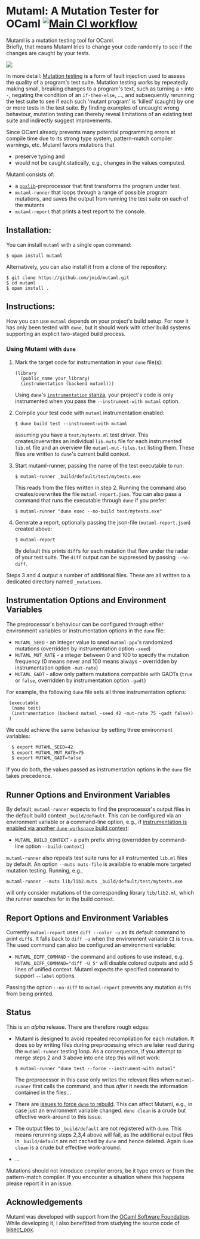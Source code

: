 Mutaml: A Mutation Tester for OCaml [![Main CI workflow](https://github.com/jmid/mutaml/actions/workflows/ci.yaml/badge.svg)](https://github.com/jmid/mutaml/actions/workflows/ci.yaml)
===============================================

Mutaml is a mutation testing tool for OCaml.  
Briefly, that means Mutaml tries to change your code randomly to see
if the changes are caught by your tests.

![](demo.gif)

In more detail: [Mutation testing](https://en.wikipedia.org/wiki/Mutation_testing) is
a form of fault injection used to assess the quality of a program's
test suite. Mutation testing works by repeatedly making small, breaking
changes to a program's text, such as turning a `+` into `-`, negating
the condition of an `if-then-else`, ..., and subsequently rerunning
the test suite to see if each such 'mutant program' is 'killed'
(caught) by one or more tests in the test suite. By finding examples of
uncaught wrong behaviour, mutation testing can thereby reveal
limitations of an existing test suite and indirectly suggest
improvements.

Since OCaml already prevents many potential programming errors at compile
time due to its strong type system, pattern-match compiler warnings, etc. Mutaml
favors mutations that
- preserve typing and
- would not be caught statically, e.g., changes in the values computed.

Mutaml consists of:

 - a [`ppxlib`](https://github.com/ocaml-ppx/ppxlib)-preprocessor that
   first transforms the program under test.
 - `mutaml-runner` that loops through a range of possible program mutations,
   and saves the output from running the test suite on each of the mutants
 - `mutaml-report` that prints a test report to the console.


Installation:
-------------

You can install `mutaml` with a single `opam` command:

```
$ opam install mutaml

```

Alternatively, you can also install it from a clone of the repository:

```
$ git clone https://github.com/jmid/mutaml.git
$ cd mutaml
$ opam install .
```


Instructions:
-------------

How you can use `mutaml` depends on your project's build setup.
For now it has only been tested with `dune`, but it should work
with other build systems supporting an explicit two-staged build
process.


### Using Mutaml with `dune`

1. Mark the target code for instrumentation in your `dune` file(s):
   ```
   (library
     (public_name your_library)
     (instrumentation (backend mutaml)))
   ```
   Using `dune`'s [`instrumentation` stanza](https://dune.readthedocs.io/en/stable/instrumentation.html), your project's code is
   only instrumented when you pass the `--instrument-with mutaml`
   option.


2. Compile your test code with `mutaml` instrumentation enabled:
   ```
   $ dune build test --instrument-with mutaml
   ```
   assuming you have a `test/mytests.ml` test driver.
   This creates/overwrites an individual `lib.muts` file for each
   instrumented `lib.ml` file and an overview file
   `mutaml-mut-files.txt` listing them.
   These files are written to `dune`'s current build context.


3. Start mutaml-runner, passing the name of the test executable to run:
   ```
   $ mutaml-runner _build/default/test/mytests.exe
   ```
   This reads from the files written in step 2. Running the command also
   creates/overwrites the file `mutaml-report.json`.
   You can also pass a command that runs the executable through `dune`
   if you prefer:
   ```
   $ mutaml-runner "dune exec --no-build test/mytests.exe"
   ```

4. Generate a report, optionally passing the json-file
   (`mutaml-report.json`) created above:
   ```
   $ mutaml-report
   ```
   By default this prints `diff`s for each mutation that flew under
   the radar of your test suite. The `diff` output can be suppressed by
   passing `--no-diff`.


Steps 3 and 4 output a number of additional files.
These are all written to a dedicated directory named `_mutations`.



Instrumentation Options and Environment Variables
-------------------------------------------------

The preprocessor's behaviour can be configured through either
environment variables or instrumentation options in the `dune` file:

- `MUTAML_SEED` - an integer value to seed `mutaml-ppx`'s randomized
  mutations (overridden by instrumentation option `-seed`)
- `MUTAML_MUT_RATE` - a integer between 0 and 100 to specify the
  mutation frequency (0 means never and 100 means always - overridden
  by instrumentation option `-mut-rate`)
- `MUTAML_GADT` - allow only pattern mutations compatible with GADTs
  (`true` or `false`, overridden by instrumentation option `-gadt`)


For example, the following `dune` file sets all three instrumentation
options:
```
 (executable
  (name test)
  (instrumentation (backend mutaml -seed 42 -mut-rate 75 -gadt false))
 )
```
We could achieve the same behaviour by setting three environment
variables:
```bash
  $ export MUTAML_SEED=42
  $ export MUTAML_MUT_RATE=75
  $ export MUTAML_GADT=false
```
If you do both, the values passed as instrumentation options in the
`dune` file takes precedence.


Runner Options and Environment Variables
----------------------------------------

By default, `mutaml-runner` expects to find the preprocessor's output
files in the default build context `_build/default`. This can be
configured via an environment variable or a command-line option, e.g.,
if [instrumentation is enabled via another `dune-workspace` build context](https://dune.readthedocs.io/en/stable/instrumentation.html#enabling-disabling-instrumentation):

- `MUTAML_BUILD_CONTEXT` - a path prefix string (overridden by
  command-line option `--build-context`)

`mutaml-runner` also repeats test suite runs for all instrumented
`lib.ml` files by default. An option `--muts muts-file` is available
to enable more targeted mutation testing. Running, e.g.,
```
mutaml-runner --muts lib/lib2.muts _build/default/test/mytests.exe
```
will only consider mutations of the corresponding library
`lib/lib2.ml`, which the runner searches for in the build context.


Report Options and Environment Variables
----------------------------------------

Currently `mutaml-report` uses `diff --color -u` as its default
command to print `diff`s. It falls back to `diff -u` when the
environment variable `CI` is `true`. The used command can also be
configured an environment variable:

- `MUTAML_DIFF_COMMAND` - the command and options to use instead,
  e.g. `MUTAML_DIFF_COMMAND="diff -U 5"` will disable colored outputs
  and add 5 lines of unified context. Mutaml expects the specified
  command to support `--label` options.

Passing the option `--no-diff` to `mutaml-report` prevents any
mutation `diff`s from being printed.



Status
------

This is an *alpha* release. There are therefore rough edges:

- Mutaml is designed to avoid repeated recompilation for each
  mutation. It does so by writing files during preprocessing which are
  later read during the `mutaml-runner` testing loop. As a consequence,
  if you attempt to merge steps 2 and 3 above into one step this will not work:
  ```
  $ mutaml-runner "dune test --force --instrument-with mutaml"
  ```
  The preprocessor in this case only writes the relevant files when
  `mutaml-runner` first calls the command, and thus *after* it needs the
  information contained in the files...

- There are [issues to force `dune` to
rebuild](https://github.com/ocaml/dune/issues/4390). This can affect
  Mutaml, e.g., in case just an environment variable changed. `dune
  clean` is a crude but effective work-around to this issue.

- The output files to `_build/default` are not registered with `dune`.
  This means rerunning steps 2,3,4 above will fail, as the additional
  output files in `_build/default` are not cached by `dune` and hence
  deleted. Again `dune clean` is a crude but effective work-around.

- ...


Mutations should not introduce compiler errors, be it type errors or
from the pattern-match compiler. If you encounter a situation where
this happens please report it in an issue.


Acknowledgements
----------------

Mutaml was developed with support from the [OCaml Software Foundation](https://ocaml-sf.org/).
While developing it, I also benefitted from studying the source code
of [bisect_ppx](https://github.com/aantron/bisect_ppx).

